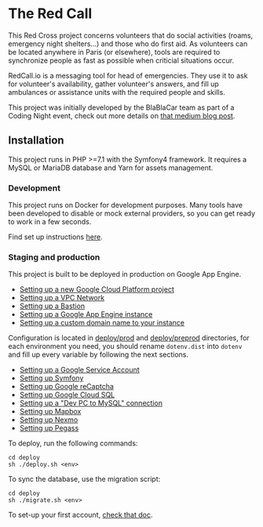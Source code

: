 # The Red Call

This Red Cross project concerns volunteers that do social activities (roams, emergency night shelters...) and those who do first aid. As volunteers can be located anywhere in Paris (or elsewhere), tools are required to synchronize people as fast as possible when criticial situations occur.

RedCall.io is a messaging tool for head of emergencies. They use it to ask for volunteer's availability, gather volunteer's answers, and fill up ambulances or assistance units with the required people and skills.

This project was initially developed by the BlaBlaCar team as part of a Coding Night event, check out more details on [that medium blog post](https://medium.com/blablacar-tech/extending-our-principles-outside-blablacar-the-redalert-project-cf50110f0848).

## Installation

This project runs in PHP >=7.1 with the Symfony4 framework.
It requires a MySQL or MariaDB database and Yarn for assets management.

### Development

This project runs on Docker for development purposes.
Many tools have been developed to disable or mock external providers,
so you can get ready to work in a few seconds.

Find set up instructions [here](docs/tech/00-development.md).

### Staging and production

This project is built to be deployed in production on Google App Engine.

- [Setting up a new Google Cloud Platform project](docs/tech/01.a-create-gcp-project.md)
- [Setting up a VPC Network](docs/tech/01.b-create-vpc-network.md)
- [Setting up a Bastion](docs/tech/01.c-Create-Bastion.md)
- [Setting up a Google App Engine instance](docs/tech/02-google-app-engine.md)
- [Setting up a custom domain name to your instance](docs/tech/03-custom-domain-name.md)

Configuration is located in [deploy/prod](deploy/prod) and [deploy/preprod](deploy/preprod) directories,
for each environment you need, you should rename `dotenv.dist` into `dotenv` and fill up every variable
by following the next sections.

- [Setting up a Google Service Account](docs/tech/04-google-service-account.md)
- [Setting up Symfony](docs/tech/05-configure-symfony.md)
- [Setting up Google reCaptcha](docs/tech/06-google-recaptcha.md)
- [Setting up Google Cloud SQL](docs/tech/07-google-cloud-sql.md)
- [Setting up a "Dev PC to MySQL" connection](docs/tech/08-connect-to-MySQL-from-your-pc.md)
- [Setting up Mapbox](docs/tech/09-configure-mapbox.md)
- [Setting up Nexmo](docs/tech/10-configure-nexmo.md)
- [Setting up Pegass](docs/tech/11-configure-pegass.md)

To deploy, run the following commands:

```
cd deploy
sh ./deploy.sh <env>
```

To sync the database, use the migration script:

```
cd deploy
sh ./migrate.sh <env>
```

To set-up your first account, [check that doc](docs/tech/12-enable-first-admin.md).
